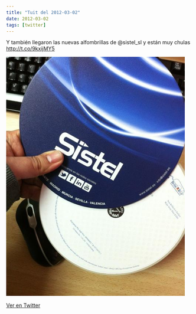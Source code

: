 ```yaml
---
title: "Tuit del 2012-03-02"
date: 2012-03-02
tags: [twitter]
---
```


Y también llegaron las nuevas alfombrillas de @sistel_sl y están muy chulas http://t.co/9kxijMY5

![Imagen](/assets/images/175566784848592896-Am-9D4WCAAIdLO9.jpg)

[Ver en Twitter](https://twitter.com/i/web/status/175566784848592896)
